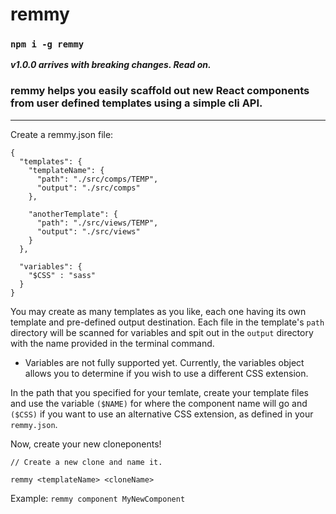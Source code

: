# remmy

### `npm i -g remmy`

*__v1.0.0 arrives with breaking changes. Read on.__*

### remmy helps you easily scaffold out new React components from user defined templates using a simple cli API.
---

Create a remmy.json file:
```
{
  "templates": {
    "templateName": {
      "path": "./src/comps/TEMP",
      "output": "./src/comps"
    },

    "anotherTemplate": {
      "path": "./src/views/TEMP",
      "output": "./src/views"
    }
  },

  "variables": {
    "$CSS" : "sass"
  }
}

```

You may create as many templates as you like, each one having its own template and pre-defined output destination. Each file in the template's `path` directory will
be scanned for variables and spit out in the `output` directory with the name
provided in the terminal command.

* Variables are not fully supported yet. Currently, the variables object allows you to determine if you wish to use a different CSS extension.

In the path that you specified for your temlate, create your template files and
use the variable `($NAME)` for where the component name will go and `($CSS)` if you
want to use an alternative CSS extension, as defined in your `remmy.json`.

Now, create your new cloneponents!


```
// Create a new clone and name it.

remmy <templateName> <cloneName>
```

Example: `remmy component MyNewComponent`
